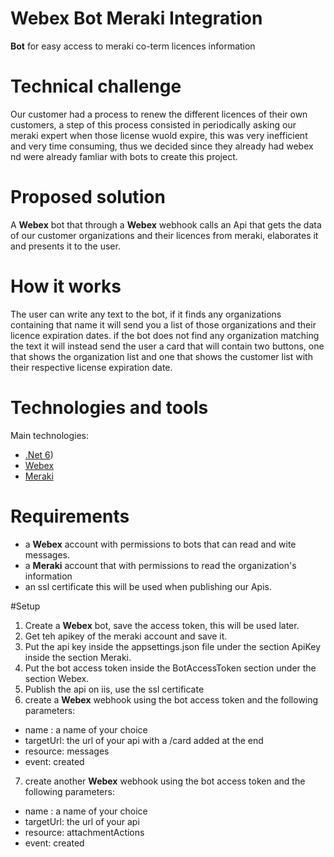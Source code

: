 # Webex Bot Meraki Integration

**Bot** for easy access to meraki co-term licences information

# Technical challenge

Our customer had a process to renew the different licences of their own customers, a step of this process consisted in periodically asking our meraki expert when those license wuold expire, this was very inefficient and very time consuming, thus we decided since they already had webex nd were already famliar with bots to create this project. 

# Proposed solution

A **Webex** bot that through a **Webex** webhook calls an Api that gets the data of our customer organizations and their licences from meraki, elaborates it and presents it to the user. 

# How it works
The user can write any text to the bot, if it finds any organizations containing that name it will send you a list of those organizations and their licence expiration dates. if the bot does not find any organization matching the text it will instead send the user a card that will contain two buttons, one that shows the organization list and one that shows the customer list with their respective license expiration date.

# Technologies and tools

Main technologies:

- [.Net 6](https://dotnet.microsoft.com/en-us/download/dotnet/6.0))
- [Webex](https://www.webex.com/it)
- [Meraki](https://meraki.cisco.com)

# Requirements

- a **Webex** account with permissions to bots that can read and wite messages.
- a **Meraki** account that with permissions to read the organization's information
- an ssl certificate this will be used when publishing our Apis.

#Setup

1) Create a **Webex** bot, save the access token, this will be used later.
2) Get teh apikey of the meraki account and save it.
3) Put the api key inside the appsettings.json file under the section ApiKey inside the section Meraki.
4) Put the bot access token inside the BotAccessToken section under the section Webex.
5) Publish the api on iis, use the ssl certificate
6) create a **Webex** webhook using the bot access token and the following parameters:
- name : a name of your choice
- targetUrl: the url of your api with a /card added at the end
- resource: messages
- event: created
7) create another **Webex** webhook using the bot access token and the following parameters:
- name : a name of your choice
- targetUrl: the url of your api
- resource: attachmentActions
- event: created
